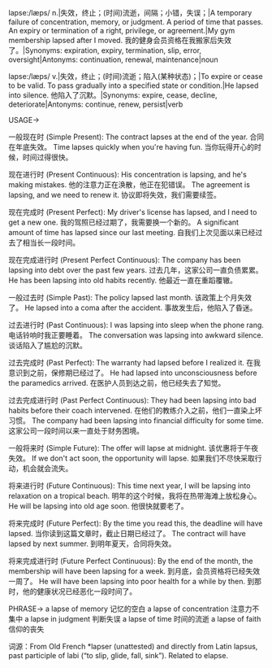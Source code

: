 lapse:/læps/
n.|失效，终止；(时间)流逝，间隔；小错，失误；|A temporary failure of concentration, memory, or judgment. A period of time that passes.  An expiry or termination of a right, privilege, or agreement.|My gym membership lapsed after I moved. 我的健身会员资格在我搬家后失效了。|Synonyms: expiration, expiry, termination, slip, error, oversight|Antonyms: continuation, renewal, maintenance|noun

lapse:/læps/
v.|失效，终止；(时间)流逝；陷入(某种状态)；|To expire or cease to be valid. To pass gradually into a specified state or condition.|He lapsed into silence. 他陷入了沉默。|Synonyms: expire, cease, decline, deteriorate|Antonyms: continue, renew, persist|verb


USAGE->

一般现在时 (Simple Present):
The contract lapses at the end of the year.  合同在年底失效。
Time lapses quickly when you're having fun.  当你玩得开心的时候，时间过得很快。

现在进行时 (Present Continuous):
His concentration is lapsing, and he's making mistakes. 他的注意力正在涣散，他正在犯错误。
The agreement is lapsing, and we need to renew it. 协议即将失效，我们需要续签。

现在完成时 (Present Perfect):
My driver's license has lapsed, and I need to get a new one. 我的驾照已经过期了，我需要换一个新的。
A significant amount of time has lapsed since our last meeting. 自我们上次见面以来已经过去了相当长一段时间。

现在完成进行时 (Present Perfect Continuous):
The company has been lapsing into debt over the past few years.  过去几年，这家公司一直负债累累。
He has been lapsing into old habits recently. 他最近一直在重蹈覆辙。

一般过去时 (Simple Past):
The policy lapsed last month.  该政策上个月失效了。
He lapsed into a coma after the accident. 事故发生后，他陷入了昏迷。

过去进行时 (Past Continuous):
I was lapsing into sleep when the phone rang.  电话铃响时我正要睡着。
The conversation was lapsing into awkward silence.  谈话陷入了尴尬的沉默。

过去完成时 (Past Perfect):
The warranty had lapsed before I realized it.  在我意识到之前，保修期已经过了。
He had lapsed into unconsciousness before the paramedics arrived. 在医护人员到达之前，他已经失去了知觉。

过去完成进行时 (Past Perfect Continuous):
They had been lapsing into bad habits before their coach intervened. 在他们的教练介入之前，他们一直染上坏习惯。
The company had been lapsing into financial difficulty for some time. 这家公司一段时间以来一直处于财务困境。

一般将来时 (Simple Future):
The offer will lapse at midnight.  该优惠将于午夜失效。
If we don't act soon, the opportunity will lapse. 如果我们不尽快采取行动，机会就会流失。

将来进行时 (Future Continuous):
This time next year, I will be lapsing into relaxation on a tropical beach.  明年的这个时候，我将在热带海滩上放松身心。
He will be lapsing into old age soon. 他很快就要老了。

将来完成时 (Future Perfect):
By the time you read this, the deadline will have lapsed.  当你读到这篇文章时，截止日期已经过了。
The contract will have lapsed by next summer.  到明年夏天，合同将失效。

将来完成进行时 (Future Perfect Continuous):
By the end of the month, the membership will have been lapsing for a week.  到月底，会员资格将已经失效一周了。
He will have been lapsing into poor health for a while by then. 到那时，他的健康状况已经恶化一段时间了。



PHRASE->
a lapse of memory  记忆的空白
a lapse of concentration  注意力不集中
a lapse in judgment  判断失误
a lapse of time  时间的流逝
a lapse of faith 信仰的丧失


词源：From Old French *lapser (unattested) and directly from Latin lapsus, past participle of labi (“to slip, glide, fall, sink”). Related to elapse.
